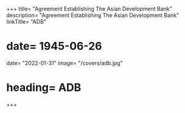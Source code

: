 +++
title=  "Agreement Establishing The Asian Development Bank"
description=  "Agreement Establishing The Asian Development Bank"
linkTitle= "ADB"
# date=  1945-06-26
date=  "2022-01-31"
image=  "/covers/adb.jpg"
# heading=  ADB
+++


